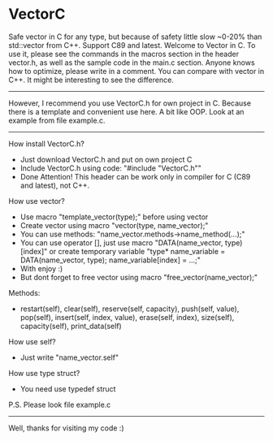 # VectorC
Safe vector in C for any type, but because of safety little slow ~0-20% than std::vector from C++. Support C89 and latest.
Welcome to Vector in C. To use it, please see the commands in the macros section in the header vector.h, as well as the sample code in the main.c section.
Anyone knows how to optimize, please write in a comment.
You can compare with vector in C++. It might be interesting to see the difference.
***
However, I recommend you use VectorC.h for own project in C. Because there is a template and convenient use here. A bit like OOP. Look at an example from file example.c.
***
How install VectorC.h?
* Just download VectorC.h and put on own project C
* Include VectorC.h using code: "#include "VectorC.h""
* Done
Attention! This header can be work only in compiler for C (C89 and latest), not C++.

How use vector?
* Use macro "template_vector(type);" before using vector
* Create vector using macro "vector(type, name_vector);"
* You can use methods: "name_vector.methods->name_method(...);"
* You can use operator [], just use macro "DATA(name_vector, type)[index]" or create temporary variable "type* name_variable = DATA(name_vector, type); name_variable[index] = ...;"
* With enjoy :)
* But dont forget to free vector using macro "free_vector(name_vector);"
 
Methods:
* restart(self), clear(self), reserve(self, capacity), push(self, value), pop(self), insert(self, index, value), erase(self, index), size(self), capacity(self), print_data(self)
 
How use self?
* Just write "name_vector.self"
 
How use type struct?
* You need use typedef struct
 
P.S. Please look file example.c
***
Well, thanks for visiting my code :)
